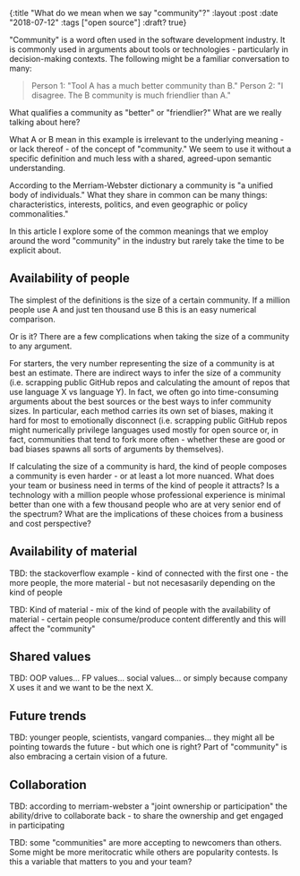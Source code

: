 {:title  "What do we mean when we say \"community\"?"
 :layout :post
 :date   "2018-07-12"
 :tags   ["open source"]
 :draft? true}

"Community" is a word often used in the software development
industry. It is commonly used in arguments about tools or
technologies - particularly in decision-making contexts. The following
might be a familiar conversation to many:

> Person 1: "Tool A has a much better community than B."
> Person 2: "I disagree. The B community is much friendlier than A."

What qualifies a community as "better" or "friendlier?" What are we
really talking about here?

What A or B mean in this example is irrelevant to the underlying
meaning - or lack thereof - of the concept of "community."  We seem to
use it without a specific definition and much less with a shared,
agreed-upon semantic understanding.

According to the Merriam-Webster dictionary a community is "a unified
body of individuals." What they share in common can be many things:
characteristics, interests, politics, and even geographic or policy
commonalities."

In this article I explore some of the common meanings that we employ
around the word "community" in the industry but rarely take the time
to be explicit about.

## Availability of people

The simplest of the definitions is the size of a certain community. If
a million people use A and just ten thousand use B this is an easy
numerical comparison.

Or is it? There are a few complications when taking the size of a
community to any argument.

For starters, the very number representing the size of a community is
at best an estimate. There are indirect ways to infer the size of a
community (i.e. scrapping public GitHub repos and calculating the
amount of repos that use language X vs language Y). In fact, we often
go into time-consuming arguments about the best sources or the best
ways to infer community sizes. In particular, each method carries its
own set of biases, making it hard for most to emotionally disconnect
(i.e. scrapping public GitHub repos might numerically privilege
languages used mostly for open source or, in fact, communities that
tend to fork more often - whether these are good or bad biases spawns
all sorts of arguments by themselves).

If calculating the size of a community is hard, the kind of people
composes a community is even harder - or at least a lot more
nuanced. What does your team or business need in terms of the kind of
people it attracts? Is a technology with a million people whose
professional experience is minimal better than one with a few thousand
people who are at very senior end of the spectrum? What are the
implications of these choices from a business and cost perspective?

## Availability of material

TBD: the stackoverflow example - kind of connected with the first
one - the more people, the more material - but not necesasarily
depending on the kind of people

TBD: Kind of material - mix of the kind of people with the
availability of material - certain people consume/produce content
differently and this will affect the "community"

## Shared values

TBD: OOP values... FP values... social values... or simply because
company X uses it and we want to be the next X.

## Future trends

TBD: younger people, scientists, vangard companies... they might all
be pointing towards the future - but which one is right? Part of
"community" is also embracing a certain vision of a future.

## Collaboration

TBD: according to merriam-webster a "joint ownership or participation"
the ability/drive to collaborate back - to share the ownership and get
engaged in participating

TBD: some "communities" are more accepting to newcomers than
others. Some might be more meritocratic while others are popularity
contests. Is this a variable that matters to you and your team?
